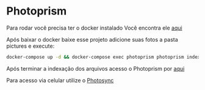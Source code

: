# Photoprism

Para rodar você precisa ter o docker instalado
Você encontra ele [aqui](https://docs.docker.com/desktop)

Após baixar o docker baixe esse projeto adicione suas fotos a pasta pictures e execute:

```bash
docker-compose up -d && docker-compose exec photoprism photoprism index -f
```

Após terminar a indexação dos arquivos acesso o Photoprism por [aqui](http://localhost:2342)

Para acesso via celular utilize o [Photosync](https://photosync-app.com)